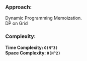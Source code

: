 ### Approach:
Dynamic Programming Memoization.\
DP on Grid
​
### Complexity:
**Time Complexity: `O(N^3)`**\
**Space Complexity: `O(N^2)`**
​